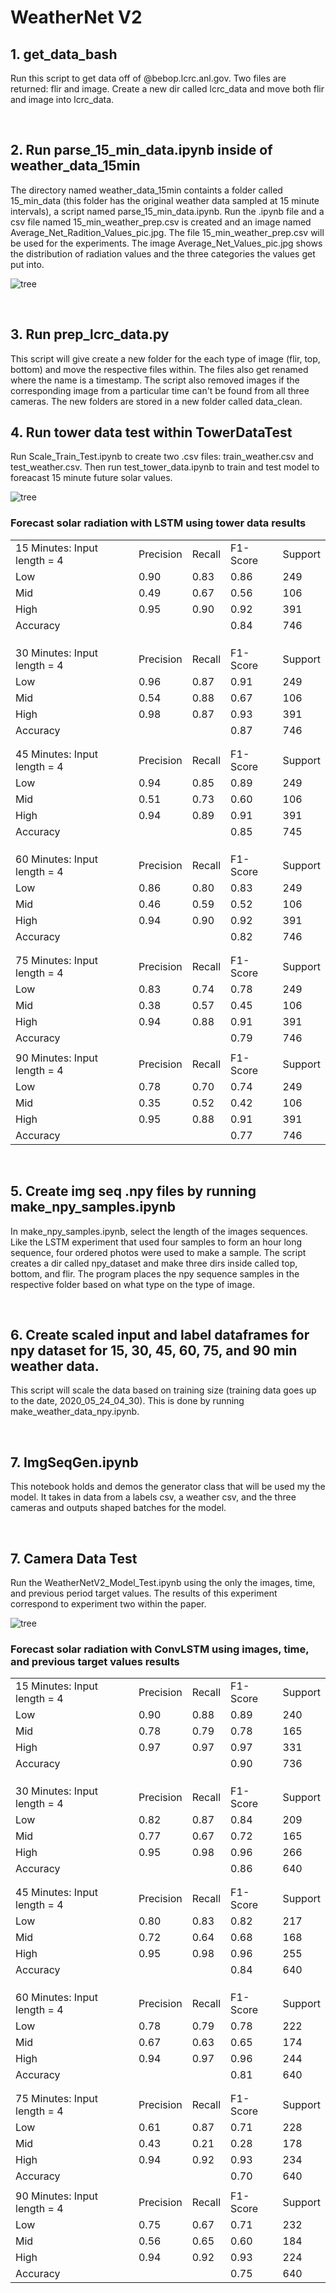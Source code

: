# WeatherNet V2

## 1. get_data_bash
Run this script to get data off of @bebop.lcrc.anl.gov. Two files are returned: flir and image. Create a new dir called lcrc_data and move both flir and image 
into lcrc_data.

<br>

## 2. Run parse_15_min_data.ipynb inside of weather_data_15min
The directory named weather_data_15min containts a folder called 15_min_data (this folder has the original weather data sampled at 15 minute intervals),
a script named parse_15_min_data.ipynb. Run the .ipynb file and a csv file named 15_min_weather_prep.csv is created and an image named Average_Net_Radition_Values_pic.jpg.
The file 15_min_weather_prep.csv will be used for the experiments. The image Average_Net_Values_pic.jpg shows the distribution of radiation values and the
three categories the values get put into.


![tree](WeatherNet_v2_Images/Average_Net_Radiation_Values_pic.jpg)    

<br>

## 3. Run prep_lcrc_data.py
This script will give create a new folder for the each type of image (flir, top, bottom) and move the respective files within. The files also get renamed
where the name is a timestamp. The script also removed images if the corresponding image from a particular time can't be found from all three cameras.
The new folders are stored in a new folder called data_clean.
<br>

## 4. Run tower data test within TowerDataTest 
Run Scale_Train_Test.ipynb to create two .csv files: train_weather.csv and test_weather.csv. Then run test_tower_data.ipynb to train and test model to foreacast 15 minute future solar values.

![tree](WeatherNet_v2_Images/tower_test_data_results.png) 

### Forecast solar radiation with LSTM using tower data results

|                              |           |        |          |         | 
|------------------------------|-----------|--------|----------|---------|
| 15 Minutes: Input length = 4 | Precision | Recall | F1-Score | Support |  
| Low                          | 0.90      | 0.83   | 0.86     | 249     |  
| Mid                          | 0.49      | 0.67   | 0.56     | 106     |  
| High                         | 0.95      | 0.90   | 0.92     | 391     |     
| Accuracy                     |           |        | 0.84     | 746     |  
|                              |           |        |          |         |   
|                              |           |        |          |         |    
|                              |           |        |          |         |     
| 30 Minutes: Input length = 4 | Precision | Recall | F1-Score | Support |     
| Low                          | 0.96      | 0.87   | 0.91     | 249     |     
| Mid                          | 0.54      | 0.88   | 0.67     | 106     |     
| High                         | 0.98      | 0.87   | 0.93     | 391     |     
| Accuracy                     |           |        | 0.87     | 746     |     
|                              |           |        |          |         |     
|                              |           |        |          |         |     
| 45 Minutes: Input length = 4 | Precision | Recall | F1-Score | Support |     
| Low                          | 0.94      | 0.85   | 0.89     | 249     |     
| Mid                          | 0.51      | 0.73   | 0.60     | 106     |     
| High                         | 0.94      | 0.89   | 0.91     | 391     |     
| Accuracy                     |           |        | 0.85     | 745     |     
|                              |           |        |          |         |     
|                              |           |        |          |         |     
|                              |           |        |          |         |     
| 60 Minutes: Input length = 4 | Precision | Recall | F1-Score | Support |    
| Low                          | 0.86      | 0.80   | 0.83     | 249     |     
| Mid                          | 0.46      | 0.59   | 0.52     | 106     |     
| High                         | 0.94      | 0.90   | 0.92     | 391     |     
| Accuracy                     |           |        | 0.82     | 746     |     
|                              |           |        |          |         |     
|                              |           |        |          |         |     
| 75 Minutes: Input length = 4 | Precision | Recall | F1-Score | Support |    
| Low                          | 0.83      | 0.74   | 0.78     | 249     |     
| Mid                          | 0.38      | 0.57   | 0.45     | 106     |     
| High                         | 0.94      | 0.88   | 0.91     | 391     |     
| Accuracy                     |           |        | 0.79     | 746     |     
|                              |           |        |          |         |     
| 90 Minutes: Input length = 4 | Precision | Recall | F1-Score | Support |     
| Low                          | 0.78      | 0.70   | 0.74     | 249     |     
| Mid                          | 0.35      | 0.52   | 0.42     | 106     |     
| High                         | 0.95      | 0.88   | 0.91     | 391     |     
| Accuracy                     |           |        | 0.77     | 746     |     


<br>

## 5. Create img seq .npy files by running make_npy_samples.ipynb
In make_npy_samples.ipynb, select the length of the images sequences. Like the LSTM experiment that used four samples to form an hour long sequence, four ordered photos were used to make a sample. The script creates a dir called npy_dataset and make three dirs inside called top, bottom, and flir. The program places the npy sequence samples in the respective folder based on what type on the type of image.

<br>

## 6. Create scaled input and label dataframes for npy dataset for 15, 30, 45, 60, 75, and 90 min weather data.
This script will scale the data based on training size (training data goes up to the date, 2020_05_24_04_30). This is done by running make_weather_data_npy.ipynb.

<br> 

## 7. ImgSeqGen.ipynb
This notebook holds and demos the generator class that will be used my the model. It takes in data from a labels csv, a weather csv, and the three cameras and outputs shaped batches for the model.

<br>


## 7. Camera Data Test 
Run the WeatherNetV2_Model_Test.ipynb using the only the images, time, and previous period target values. The results of this experiment correspond to experiment two within the paper.

![tree](WeatherNet_v2_Images/WeatherNet_model.png) 


### Forecast solar radiation with ConvLSTM using images, time, and previous target values results

|                              |           |        |          |         | 
|------------------------------|-----------|--------|----------|---------|
| 15 Minutes: Input length = 4 | Precision | Recall | F1-Score | Support |  
| Low                          | 0.90      | 0.88   | 0.89     | 240     |  
| Mid                          | 0.78      | 0.79   | 0.78     | 165     |  
| High                         | 0.97      | 0.97   | 0.97     | 331     |     
| Accuracy                     |           |        | 0.90     | 736     |  
|                              |           |        |          |         |   
|                              |           |        |          |         |    
|                              |           |        |          |         |     
| 30 Minutes: Input length = 4 | Precision | Recall | F1-Score | Support |     
| Low                          | 0.82      | 0.87   | 0.84     | 209     |     
| Mid                          | 0.77      | 0.67   | 0.72     | 165     |     
| High                         | 0.95      | 0.98   | 0.96     | 266     |     
| Accuracy                     |           |        | 0.86     | 640     |   
|                              |           |        |          |         |     
|                              |           |        |          |         |     
| 45 Minutes: Input length = 4 | Precision | Recall | F1-Score | Support |     
| Low                          | 0.80      | 0.83   | 0.82     | 217     |     
| Mid                          | 0.72      | 0.64   | 0.68     | 168     |     
| High                         | 0.95      | 0.98   | 0.96     | 255     |     
| Accuracy                     |           |        | 0.84     | 640     |     
|                              |           |        |          |         |     
|                              |           |        |          |         | 
|                              |           |        |          |         |     
| 60 Minutes: Input length = 4 | Precision | Recall | F1-Score | Support |    
| Low                          | 0.78      | 0.79   | 0.78     | 222     |     
| Mid                          | 0.67      | 0.63   | 0.65     | 174     |     
| High                         | 0.94      | 0.97   | 0.96     | 244     |     
| Accuracy                     |           |        | 0.81     | 640     |     
|                              |           |        |          |         |     
|                              |           |        |          |         |   
| 75 Minutes: Input length = 4 | Precision | Recall | F1-Score | Support |    
| Low                          | 0.61      | 0.87   | 0.71     | 228     |     
| Mid                          | 0.43      | 0.21   | 0.28     | 178     |     
| High                         | 0.94      | 0.92   | 0.93     | 234     |     
| Accuracy                     |           |        | 0.70     | 640     |     
|                              |           |        |          |         |    
| 90 Minutes: Input length = 4 | Precision | Recall | F1-Score | Support |     
| Low                          | 0.75      | 0.67   | 0.71     | 232     |     
| Mid                          | 0.56      | 0.65   | 0.60     | 184     |     
| High                         | 0.94      | 0.92   | 0.93     | 224     |     
| Accuracy                     |           |        | 0.75     | 640     | 






